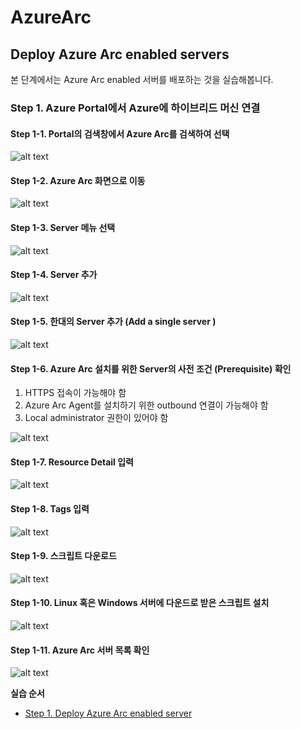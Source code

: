 # AzureArc

## Deploy Azure Arc enabled servers

본 단계에서는 Azure Arc enabled 서버를 배포하는 것을 실습해봅니다.

### Step 1. Azure Portal에서 Azure에 하이브리드 머신 연결

#### Step 1-1. Portal의 검색창에서 Azure Arc를 검색하여 선택

![alt text][id1]

[id1]: /images/Step1-01.JPG "Azure Arc 검색"

#### Step 1-2. Azure Arc 화면으로 이동

![alt text][id2]

[id2]: /images/Step1-02.JPG "Azure Arc 메뉴"

#### Step 1-3. Server 메뉴 선택

![alt text][id3]

[id3]: /images/Step1-03.jpg "Server 메뉴 선택"

#### Step 1-4. Server 추가

![alt text][id4]

[id4]: /images/Step1-04.JPG "+Add (추가) 선택"

#### Step 1-5. 한대의 Server 추가 (Add a single server )

![alt text][id5]

[id5]: /images/Step1-05.jpg "Generate script 선택"

#### Step 1-6. Azure Arc 설치를 위한 Server의 사전 조건 (Prerequisite) 확인
1) HTTPS 접속이 가능해야 함
2) Azure Arc Agent를 설치하기 위한 outbound 연결이 가능해야 함
3) Local administrator 권한이 있어야 함

![alt text][id6]

[id6]: /images/Step1-06.jpg "사전조건 확인"

#### Step 1-7. Resource Detail 입력

![alt text][id7]

[id7]: /images/Step1-07.jpg "Resrouce Detail 입력"

#### Step 1-8. Tags 입력

![alt text][id8]

[id8]: /images/Step1-08.jpg "Tags 입력"

#### Step 1-9. 스크립트 다운로드

![alt text][id9]

[id9]: /images/Step1-09.jpg "Script 다운로드"

#### Step 1-10. Linux 혹은 Windows 서버에 다운드로 받은 스크립트 설치

![alt text][id10]

[id10]: /images/Step1-10.JPG "스크립트 설치"

#### Step 1-11. Azure Arc 서버 목록 확인

![alt text][id11]

[id11]: /images/Step1-11.jpg "스크립트 설치"


**실습 순서**

<!-- TOC -->

- [Step 1. Deploy Azure Arc enabled server](#deploy-azure-arc-enabled-server)

<!-- /TOC -->
